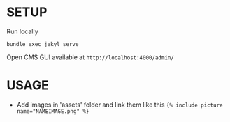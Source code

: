 # SETUP

Run locally
```
bundle exec jekyl serve
```

Open CMS GUI available at `http://localhost:4000/admin/`

# USAGE
- Add images in 'assets' folder and link them like this `{% include picture name="NAMEIMAGE.png" %}`
